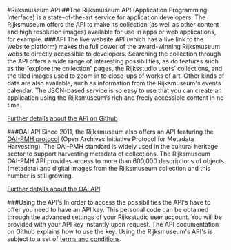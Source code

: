 #Rijksmuseum API
##The Rijksmuseum API (Application Programming Interface) is a state-of-the-art service for application developers. The Rijksmuseum offers the API to make its collection (as well as other content and high resolution images) available for use in apps or web applications, for example.
###API
The live website API (which has a live link to the website platform) makes the full power of the award-winning Rijksmuseum website directly accessible to developers. Searching the collection through the API offers a wide range of interesting possibilities, as do features such as the “explore the collection” pages, the Rijksstudio users’ collections, and the tiled images used to zoom in to close-ups of works of art. Other kinds of data are also available, such as information from the Rijksmuseum's events calendar. The JSON-based service is so easy to use that you can create an application using the Rijksmuseum’s rich and freely accessible content in no time.

[Further details about the API on Github](http://rijksmuseum.github.io/)

###OAI API
Since 2011, the Rijksmuseum also offers an API featuring the [OAI-PMH protocol](https://www.openarchives.org/OAI/openarchivesprotocol.html) (Open Archives Initiative Protocol for Metadata Harvesting). The OAI-PMH standard is widely used in the cultural heritage sector to support harvesting metadata of collections. The Rijksmuseum OAI-PMH API provides access to more than 600,000 descriptions of objects (metadata) and digital images from the Rijksmuseum collection and this number is still growing.

[Further details about the OAI API](http://rijksmuseum.github.io/oai)

###Using the API's
In order to access the possibilities the API's have to offer you need to have an API key. This personal code can be obtained through the advanced settings of your Rijksstudio user account. You will be provided with your API key instantly upon request. The API documentation on Github explains how to use the key. Using the Rijksmuseum's API's is subject to a set of [terms and conditions](https://www.rijksmuseum.nl/en/api/terms-and-conditions-of-use).
